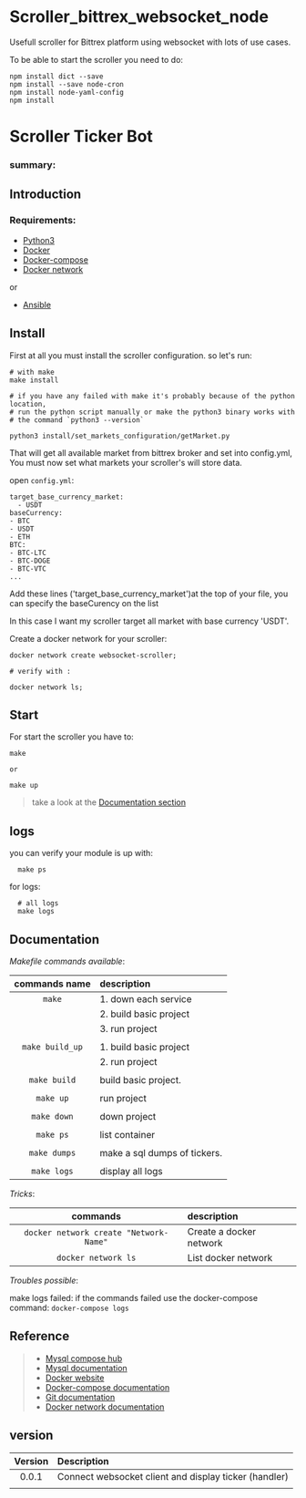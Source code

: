 # Scroller_bittrex_websocket_node
Usefull scroller for Bittrex platform using websocket with lots of use cases.

To be able to start the scroller you need to do:

```
npm install dict --save
npm install --save node-cron
npm install node-yaml-config
npm install
```

# Scroller Ticker Bot

### summary:

## Introduction


### Requirements:
- [Python3](https://www.python.org)
- [Docker](https://www.docker.com)
- [Docker-compose](https://docs.docker.com/compose/)
- [Docker network](https://docs.docker.com/network/)


or
- [Ansible]()
## Install

First at all you must install the scroller configuration.
so let's run:
```
# with make
make install

# if you have any failed with make it's probably because of the python location,
# run the python script manually or make the python3 binary works with
# the command `python3 --version`

python3 install/set_markets_configuration/getMarket.py
```

That will get all available market from bittrex broker and set into config.yml,
You must now set what markets your scroller's will store data.

open `config.yml`:
```
target_base_currency_market:
  - USDT
baseCurrency:
- BTC
- USDT
- ETH
BTC:
- BTC-LTC
- BTC-DOGE
- BTC-VTC
...
```
Add these lines ('target_base_currency_market')at the top of your file,
you can specify the baseCurency on the list

In this case I want my scroller target all market with base currency 'USDT'.

Create a docker network for your scroller:
```
docker network create websocket-scroller;

# verify with :

docker network ls;
```
## Start

For start the scroller you have to:
```
make

or

make up
```

> take a look at the [Documentation section](#documentation)

## logs
you can verify your module is up with:
```
  make ps
```

for logs:
```
  # all logs
  make logs
```

## Documentation

_Makefile commands available_:

| **commands name** | **description**              |
|:-----------------:|:---------------------------- |
|      `make`       | 1. down each service         |
|                   | 2. build basic project       |
|                   | 3. run project               |
|                   |                              |
|  `make build_up`  | 1. build basic project       |
|                   | 2. run project               |
|                   |                              |
|   `make build`    | build basic project.         |
|                   |                              |
|     `make up`     | run project                  |
|                   |                              |
|    `make down`    | down project                 |
|                   |                              |
|     `make ps`     | list container               |
|                   |                              |
|   `make dumps`    | make a sql dumps of tickers. |
|                   |                              |
|    `make logs`    | display all logs             |

_Tricks_:

|              **commands**              | **description**         |
|:--------------------------------------:|:----------------------- |
| `docker network create "Network-Name"` | Create a docker network |
|          `docker network ls`           | List docker network     |

_Troubles possible_:

make logs failed:
if the commands failed use the docker-compose command:
`docker-compose logs`

## Reference


> - [Mysql compose hub](https://hub.docker.com/_/mysql/)
> - [Mysql documentation](https://dev.mysql.com/doc/)
> - [Docker website](https://www.docker.com)
> - [Docker-compose documentation](https://docs.docker.com/compose/)
> - [Git documentation](https://git-scm.com/documentation)
> - [Docker network documentation](https://docs.docker.com/engine/userguide/networking/work-with-networks/)


## version

| **Version** | **Description**                                       |
|:-----------:|:----------------------------------------------------- |
|    0.0.1    | Connect websocket client and display ticker (handler) |
|             |                                                       |
